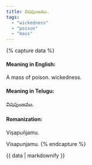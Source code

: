 ```yaml
---
title: విషపుంజము.
tags:
  - "wickedness"
  - "poison"
  - "mass"
---
```


{% capture data %}
#### Meaning in English:
A mass of poison.
wickedness.

#### Meaning in Telugu:
విషపుంజము.

#### Romanization:
Viṣapun̄jamu.

Visapunjamu.
{% endcapture %}

{{ data | markdownify }}

